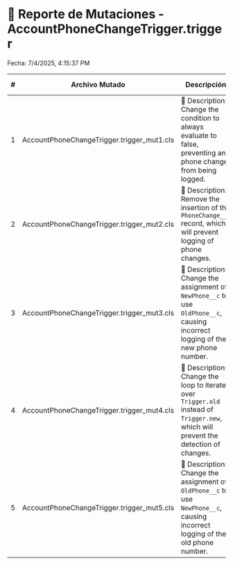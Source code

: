 # 🧬 Reporte de Mutaciones - AccountPhoneChangeTrigger.trigger

Fecha: 7/4/2025, 4:15:37 PM

| # | Archivo Mutado | Descripción | Resultado del Test | Recomendación |
|---|----------------|-------------|---------------------|---------------|
| 1 | AccountPhoneChangeTrigger.trigger_mut1.cls | 📝 Description: Change the condition to always evaluate to false, preventing any phone change from being logged. | ❌ Falló | 🟢 Test válido |
| 2 | AccountPhoneChangeTrigger.trigger_mut2.cls | 📝 Description: Remove the insertion of the `PhoneChange__c` record, which will prevent logging of phone changes. | ❌ Falló | 🟢 Test válido |
| 3 | AccountPhoneChangeTrigger.trigger_mut3.cls | 📝 Description: Change the assignment of `NewPhone__c` to use `OldPhone__c`, causing incorrect logging of the new phone number. | ❌ Falló | 🟢 Test válido |
| 4 | AccountPhoneChangeTrigger.trigger_mut4.cls | 📝 Description: Change the loop to iterate over `Trigger.old` instead of `Trigger.new`, which will prevent the detection of changes. | ❌ Falló | 🟢 Test válido |
| 5 | AccountPhoneChangeTrigger.trigger_mut5.cls | 📝 Description: Change the assignment of `OldPhone__c` to use `NewPhone__c`, causing incorrect logging of the old phone number. | ❌ Falló | 🟢 Test válido |